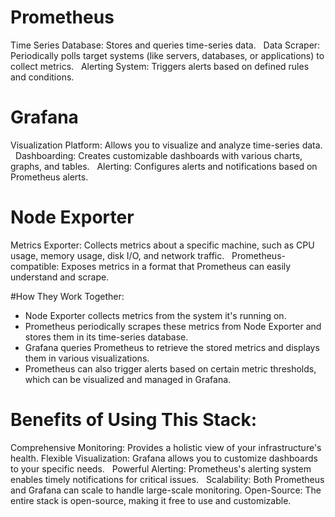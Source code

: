 
# Prometheus
Time Series Database: Stores and queries time-series data.   
Data Scraper: Periodically polls target systems (like servers, databases, or applications) to collect metrics.   
Alerting System: Triggers alerts based on defined rules and conditions.   

# Grafana
Visualization Platform: Allows you to visualize and analyze time-series data.   
Dashboarding: Creates customizable dashboards with various charts, graphs, and tables.   
Alerting: Configures alerts and notifications based on Prometheus alerts.   

# Node Exporter
Metrics Exporter: Collects metrics about a specific machine, such as CPU usage, memory usage, disk I/O, and network traffic.   
Prometheus-compatible: Exposes metrics in a format that Prometheus can easily understand and scrape.   

#How They Work Together:

- Node Exporter collects metrics from the system it's running on.   
- Prometheus periodically scrapes these metrics from Node Exporter and stores them in its time-series database.   
- Grafana queries Prometheus to retrieve the stored metrics and displays them in various visualizations.   
- Prometheus can also trigger alerts based on certain metric thresholds, which can be visualized and managed in Grafana.   


# Benefits of Using This Stack:
Comprehensive Monitoring: Provides a holistic view of your infrastructure's health.
Flexible Visualization: Grafana allows you to customize dashboards to your specific needs.   
Powerful Alerting: Prometheus's alerting system enables timely notifications for critical issues.   
Scalability: Both Prometheus and Grafana can scale to handle large-scale monitoring.
Open-Source: The entire stack is open-source, making it free to use and customizable.
